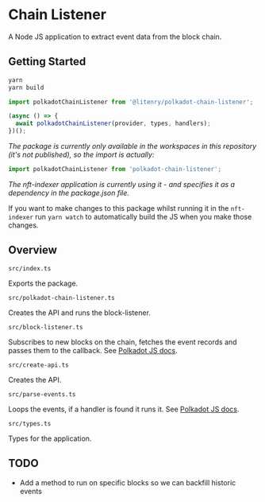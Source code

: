 # Chain Listener

A Node JS application to extract event data from the block chain.

## Getting Started

```sh
yarn
yarn build
```

```js
import polkadotChainListener from '@litenry/polkadot-chain-listener';

(async () => {
  await polkadotChainListener(provider, types, handlers);
})();
```

_The package is currently only available in the workspaces in this repository (it's not published), so the import is actually:_

```js
import polkadotChainListener from 'polkadot-chain-listener';
```

_The nft-indexer application is currently using it - and specifies it as a dependency in the package.json file._

If you want to make changes to this package whilst running it in the `nft-indexer` run `yarn watch` to automatically build the JS when you make those changes.

## Overview

`src/index.ts`

Exports the package.

`src/polkadot-chain-listener.ts`

Creates the API and runs the block-listener.

`src/block-listener.ts`

Subscribes to new blocks on the chain, fetches the event records and passes them to the callback. See [Polkadot JS docs](https://polkadot.js.org/docs/api/examples/promise/listen-to-blocks).

`src/create-api.ts`

Creates the API.

`src/parse-events.ts`

Loops the events, if a handler is found it runs it. See [Polkadot JS docs](https://polkadot.js.org/docs/api/cookbook/blocks).

`src/types.ts`

Types for the application.

## TODO

- Add a method to run on specific blocks so we can backfill historic events
